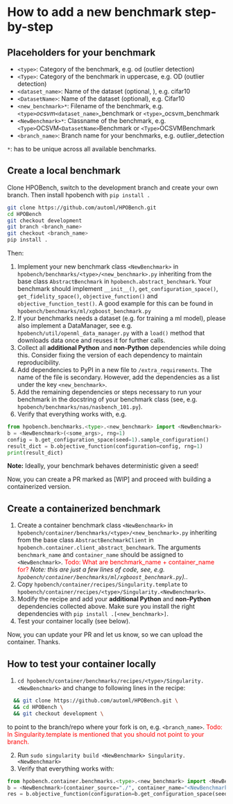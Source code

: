 # How to add a new benchmark step-by-step

## Placeholders for your benchmark

- `<type>`: Category of the benchmark, e.g. od (outlier detection)
- `<Type>`: Category of the benchmark in uppercase, e.g. OD (outlier detection)
- `<dataset_name>`: Name of the dataset (optional, ), e.g. cifar10
- `<DatasetName>`: Name of the dataset (optional), e.g. Cifar10
- `<new_benchmark>*`: Filename of the benchmark, e.g. `<type>`_ocsvm_`<dataset_name>`_benchmark or `<type>`_ocsvm_benchmark
- `<NewBenchmark>*`: Classname of the benchmark, e.g. `<Type>`OCSVM`<DatasetName>`Benchmark or `<Type>`OCSVMBenchmark
- `<branch_name>`: Branch name for your benchmarks, e.g. outlier_detection

`*`: has to be unique across all available benchmarks.


## Create a local benchmark

Clone HPOBench, switch to the development branch and create your own branch. Then install hpobench
with `pip install .`
```bash
git clone https://github.com/automl/HPOBench.git
cd HPOBench
git checkout development
git branch <branch_name>
git checkout <branch_name>
pip install .
```

Then: 
  1. Implement your new benchmark class `<NewBenchmark>` in `hpobench/benchmarks/<type>/<new_benchmark>.py` inheriting from the base class 
  `AbstractBenchmark` in `hpobench.abstract_benchmark`. Your benchmark should implement `__init__()`, 
  `get_configuration_space()`, `get_fidelity_space()`, `objective_function()` and `objective_function_test()`.
    A good example for this can be found in `hpobench/benchmarks/ml/xgboost_benchmark.py`
  3. If your benchmarks needs a dataset (e.g. for training a ml model), please also implement a DataManager, see e.g.
   `hpobench/util/openml_data_manager.py` with a `load()` method that downloads data once and reuses it for further calls.
  4. Collect all **additional Python** and **non-Python** dependencies while doing this. 
  Consider fixing the version of each dependency to maintain reproducibility.
  5. Add dependencies to PyPI in a new file to `/extra_requirements`. The name of the file is secondary. However, add the dependencies as a list under the key `<new_benchmark>`.
  6. Add the remaining dependencies or steps necessary to run your benchmark in the docstring of your benchmark class
    (see, e.g. `hpobench/benchmarks/nas/nasbench_101.py`).
  7. Verify that everything works with, e.g.

```python
from hpobench.benchmarks.<type>.<new_benchmark> import <NewBenchmark>
b = <NewBenchmark>(<some_args>, rng=1)
config = b.get_configuration_space(seed=1).sample_configuration()
result_dict = b.objective_function(configuration=config, rng=1)
print(result_dict)
```

**Note:** Ideally, your benchmark behaves deterministic given a seed!

Now, you can create a PR marked as [WIP] and proceed with building a containerized version. 


## Create a containerized benchmark

  1. Create a container benchmark class `<NewBenchmark>` in `hpobench/container/benchmarks/<type>/<new_benchmark>.py` inheriting from the base class `AbstractBenchmarkClient` in `hpobench.container.client_abstract_benchmark`. The arguments `benchmark_name` and `container_name` should be assigned to `<NewBenchmark>`.
  <span style="color:red">Todo: What are benchmark_name + container_name for?</span>
  *Note: this are just a few lines of code, see, e.g. `hpobench/container/benchmarks/ml/xgboost_benchmark.py`).*.
  2. Copy `hpobench/container/recipes/Singularity.template` to  `hpobench/container/recipes/<type>/Singularity.<NewBenchmark>`.
  3. Modify the recipe and add your **additional Python** and **non-Python** dependencies collected above. Make sure you install the right dependencies with ```pip install .[<new_benchmark>]```.
  3. Test your container locally (see below).

Now, you can update your PR and let us know, so we can upload the container. Thanks.
  
## How to test your container locally

  1. `cd hpobench/container/benchmarks/recipes/<type>/Singularity.<NewBenchmark>` and change to following lines in the recipe:
  ```bash
    && git clone https://github.com/automl/HPOBench.git \
    && cd HPOBench \
    && git checkout development \
  ```
  to point to the branch/repo where your fork is on, e.g. `<branch_name>`.
  <span style="color:red">Todo: In Singularity.template is mentioned that you should not point to your branch.</span>
   
  2. Run `sudo singularity build <NewBenchmark> Singularity.<NewBenchmark>`
  3. Verify that everything works with:

```python
from hpobench.container.benchmarks.<type>.<new_benchmark> import <NewBenchmark>
b = <NewBenchmark>(container_source="./", container_name="<NewBenchmark>")
res = b.objective_function(configuration=b.get_configuration_space(seed=1).sample_configuration())
```

